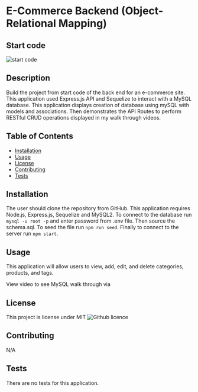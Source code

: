 # E-Commerce Backend (Object-Relational Mapping)
## Start code
![start code](https://github.com/coding-boot-camp/fantastic-umbrella.git)

## Description 
Build the project from start code of the back end for an e-commerce site. This application used Express.js API and Sequelize to interact with a MySQL database. This application displays creation of database using mySQL with models and associations. Then demonstrates the API Routes to perform RESTful CRUD operations displayed in my walk through videos.

## Table of Contents
  - [Installation](#installation)
  - [Usage](#usage)
  - [License](#license)
  - [Contributing](#contributing)
  - [Tests](#tests)

## Installation 
The user should clone the repository from GitHub. This application requires Node.js, Express.js, Sequelize and MySQL2. To connect to the database run `mysql -u root -p` and enter password from .env file. Then source the schema.sql. To seed the file run `npm run seed`. Finally to connect to the server run `npm start`. 

## Usage 
This application will allow users to view, add, edit, and delete categories, products, and tags.

View video to see MySQL walk through via
## License 
This project is license under MIT
![Github licence](http://img.shields.io/badge/license-MIT-blue.svg)

## Contributing 
N/A
## Tests
There are no tests for this application. 